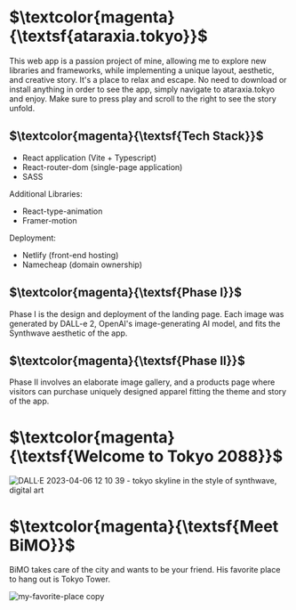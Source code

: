 # $\textcolor{magenta}{\textsf{ataraxia.tokyo}}$

This web app is a passion project of mine, allowing me to explore new libraries and frameworks, while implementing a unique layout, aesthetic, and creative story. It's a place to relax and escape.
No need to download or install anything in order to see the app, simply navigate to ataraxia.tokyo and enjoy. Make sure to press play and scroll to the right to see the story unfold.

## $\textcolor{magenta}{\textsf{Tech Stack}}$

- React application (Vite + Typescript)
- React-router-dom (single-page application)
- SASS

Additional Libraries:
- React-type-animation
- Framer-motion

Deployment:
- Netlify (front-end hosting)
- Namecheap (domain ownership)


## $\textcolor{magenta}{\textsf{Phase I}}$

Phase I is the design and deployment of the landing page. Each image was generated by DALL-e 2, OpenAI's image-generating AI model, and fits the Synthwave aesthetic of the app.

## $\textcolor{magenta}{\textsf{Phase II}}$

Phase II involves an elaborate image gallery, and a products page where visitors can purchase uniquely designed apparel fitting the theme and story of the app.

# $\textcolor{magenta}{\textsf{Welcome to Tokyo 2088}}$ 


![DALL·E 2023-04-06 12 10 39 - tokyo skyline in the style of synthwave, digital art](https://github.com/austinwisdom/ataraxia-store/assets/123107781/c9b56e6d-b105-4117-80c1-c74d6dd910b8)

# $\textcolor{magenta}{\textsf{Meet BiMO}}$

BiMO takes care of the city and wants to be your friend. His favorite place to hang out is Tokyo Tower.

![my-favorite-place copy](https://github.com/austinwisdom/ataraxia-store/assets/123107781/932e9cc1-e2d8-4a6a-b126-3d4a3a3e9497)

